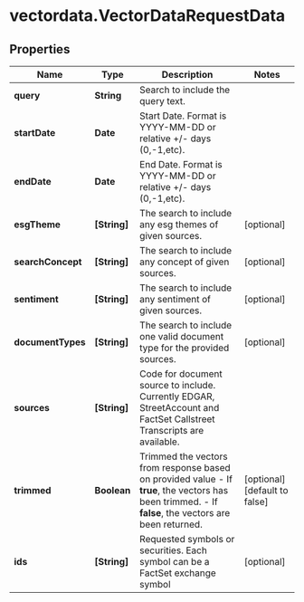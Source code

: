 # vectordata.VectorDataRequestData

## Properties

Name | Type | Description | Notes
------------ | ------------- | ------------- | -------------
**query** | **String** | Search to include the query text. | 
**startDate** | **Date** | Start Date. Format is YYYY-MM-DD or relative +/- days (0,-1,etc). | 
**endDate** | **Date** | End Date. Format is YYYY-MM-DD or relative +/- days (0,-1,etc). | 
**esgTheme** | **[String]** | The search to include any esg themes of given sources. | [optional] 
**searchConcept** | **[String]** | The search to include any concept of given sources. | [optional] 
**sentiment** | **[String]** | The search to include any sentiment of given sources. | [optional] 
**documentTypes** | **[String]** | The search to include one valid document type for the provided sources. | [optional] 
**sources** | **[String]** | Code for document source to include. Currently EDGAR, StreetAccount and FactSet Callstreet Transcripts are available. | 
**trimmed** | **Boolean** | Trimmed the vectors from response based on provided value - If **true**, the vectors has been trimmed.   - If **false**, the vectors are been returned.  | [optional] [default to false]
**ids** | **[String]** | Requested symbols or securities. Each symbol can be a FactSet exchange symbol | [optional] 


